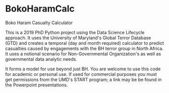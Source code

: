 # BokoHaramCalc
Boko Haram Casualty Calculator

This is a 2019 PhD Python project using the Data Science Lifecycle approach.  It uses the University of Maryland's Global Terror Database (GTD) and creates a temporal (day and month required) calculator to predict casualties caused by engagements with the BH terror group in North Africa.  It uses a notional scenario for Non-Governmental Organization's as well as governmental data analytic needs.

It forms a model for use beyond just BH.  You are welcome to use this code for academic or personal use.  If used for commercial purposes you must get permissions from the UMD's START program; a link may be be found in the Powerpoint presentations.

